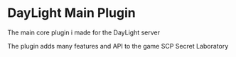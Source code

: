# DayLight Main Plugin

The main core plugin i made for the DayLight server

The plugin adds many features and API to the game SCP Secret Laboratory
